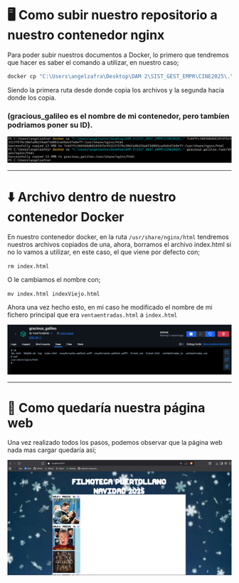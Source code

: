 

# 🖥️ Como subir nuestro repositorio a nuestro contenedor nginx

Para poder subir nuestros documentos a Docker, lo primero que tendremos que hacer es saber el comando a utilizar, en nuestro caso;

```bash
docker cp "C:\Users\angelzafra\Desktop\DAM 2\SIST_GEST_EMPR\CINE2025\." gracious_galileo:/usr/share/nginx/html
```
Siendo la primera ruta desde donde copia los archivos y la segunda hacia donde los copia.

### (gracious_galileo es el nombre de mi contenedor, pero tambíen podriamos poner su ID).

![Captura de copia del archivo](img/copiaArchivos.png)

---
# ⬇️ Archivo dentro de nuestro contenedor Docker

En nuestro contenedor docker, en la ruta `/usr/share/nginx/html` tendremos nuestros archivos copiados de una, ahora, borramos el archivo index.html si no lo vamos a utilizar, en este caso, el que viene por defecto con;

`rm index.html`

O le cambiamos el nombre con;

`mv index.html indexViejo.html`

Ahora una vez hecho esto, en mi caso he modificado el nombre de mi fichero principal que era `ventaentradas.html` a `index.html`

![Archivos subidos y renombrados](img/archivoSubidoYModificadoDocker.png)

---
# 👀 Como quedaría nuestra página web

Una vez realizado todos los pasos, podemos observar que la página web nada mas cargar quedaría así;

![Muestra página web](img/paginaModificadaDocker.png)